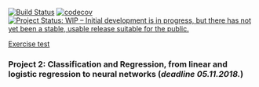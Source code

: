 [![Build Status](https://travis-ci.com/mortele/FYS-STK4155.svg?branch=master)](https://travis-ci.com/mortele/FYS-STK4155)
[![codecov](https://codecov.io/gh/mortele/FYS-STK4155/branch/master/graph/badge.svg)](https://codecov.io/gh/mortele/FYS-STK4155)
[![Project Status: WIP – Initial development is in progress, but there has not yet been a stable, usable release suitable for the public.](https://www.repostatus.org/badges/latest/wip.svg)](https://www.repostatus.org/#wip)


[Exercise test](https://github.com/CompPhysics/MachineLearning/blob/master/doc/Projects/2018/Project2/pdf/Project2.pdf)

### Project 2: Classification and Regression, from linear and logistic regression to neural networks (*deadline 05.11.2018.*)
